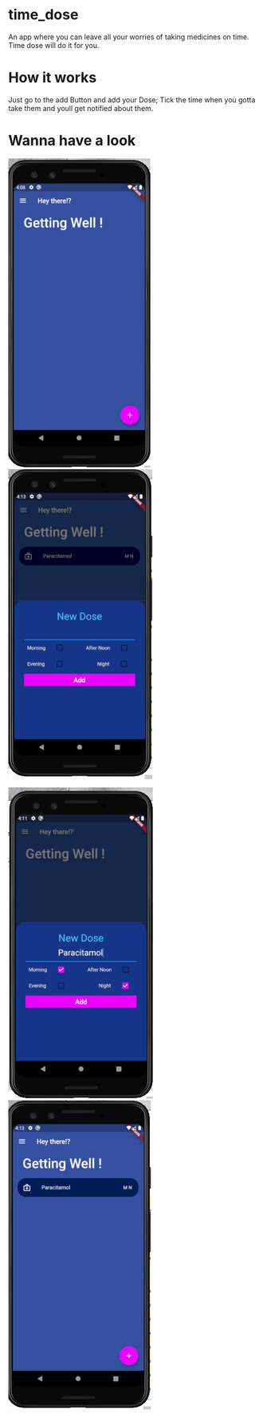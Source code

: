 # time_dose

An app where you can leave all your worries of taking medicines on time. Time dose will do it for you.

# How it works

Just go to the add Button and add your Dose;
Tick the time when you gotta take them and youll get notified about them.

# Wanna have a look

![alt text](https://github.com/rudranshawasthi/time_dose/blob/master/readmeImages/first.png) ![alt text](https://github.com/rudranshawasthi/time_dose/blob/master/readmeImages/second.png)

![alt text](https://github.com/rudranshawasthi/time_dose/blob/master/readmeImages/third.PNG) ![alt text](https://github.com/rudranshawasthi/time_dose/blob/master/readmeImages/fourth.png)